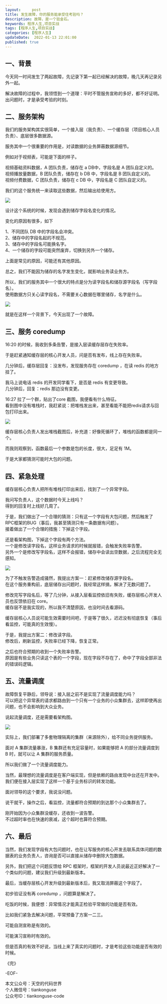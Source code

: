 ```yaml
---   
layout:     post  
title: 发生故障，你的服务能承受住考验吗？    
description: 故障，是一个验金石。       
keywords: 程序人生,项目实战  
tags: [程序人生,项目实战]    
categories: [程序人生]  
updateDate:  2022-01-13 22:01:00  
published: true  
---  
```



## 一、背景  


今天同一时间发生了两起故障，先记录下第一起已经解决的故障，晚几天再记录另外一起。  


解决故障的过程中，我领悟到一个道理：平时不管服务宣称的多好，都不好证明。出问题时，才是承受考验的时刻。  



## 二、服务架构  


我们的服务架构其实很简单，一个接入层（我负责）、一个缓存层（项目核心人员负责）、底层很多数据源。  


服务其中一个很重要的作用是，对读数据的业务屏蔽数据源细节。  


例如对于视频表，可能是下面的样子。  


视频基础资料数据，A 团队负责，储存在 a DB中，字段名是 A 团队自定义的。  
视频播放量数据，B 团队负责，储存在 b DB 中，字段名是 B 团队自定义的。  
视频付费数据，C 团队负责，储存在 c DB 中，字段名是 C 团队自定义的。  


我们的这个服务统一来读取这些数据，然后输出给使用方。  



![](https://res2022.tiankonguse.com/images/2022/01/13/001.png)  



设计这个系统的时候，发现会遇到储存字段名变化的情况。    


变化的原因有很多，如下    


1、不同团队 DB 中的字段名会冲突。  
2、储存中的字段名起的不规范。  
3、储存中的字段名可能换名字。  
4、一个储存的字段可能突然废弃，切换到另外一个储存。  


上面是常见的原因，可能还有其他原因。  


总之，我们不能因为储存的名字发生变化，就影响业务读业务方。  


所以，我们的服务其中一个很大的特点是分为读字段名和储存源字段名（写字段名）。  
使用数据方只关心读字段名，不需要关心数据在哪里储存，名字是什么。  


![](https://res2022.tiankonguse.com/images/2022/01/13/002.png)  


就是在这样一个背景下，今天出现了一个故障。  


## 三、服务 coredump   


16:20 的时候，我收到多条告警，是接入层读缓存层存在失败率。  


于是赶紧通知缓存层的核心开发人员，问是否有发布，线上存在失败率。  



几分钟后，缓存层回复：没发布，发现服务存在 coredump ，在读 redis 的地方挂了。  


我马上说电话 redis 的开发同学看下，是否是 redis 有变更导致。  
几分钟后，回复：redis 那边没有变更。  


16:27 拉了一个群，贴出了core 截图，我便看有什么特征。  
看到图中没有堆栈时，我赶紧说：把堆栈发出来，甚至看能不能把redis请求与回包打印出来。  



![](https://res2022.tiankonguse.com/images/2022/01/13/003.png)  


缓存层核心负责人发出堆栈截图后，补充道：好像死循环了，堆栈的函数都是同一个。  


而我则观察到，函数最后一个参数是包的长度，很大，足足有 1M。  


于是大家都猜测可能时大包的问题。  


## 四、紧急处理


缓存层核心负责人把所有堆栈打印出来后，找到了一个异常字段。  


我问写负责人，这个数据时今天上线吗？  
得到的回复时上线好几周了。  


于是，我们做出了一个合理的猜测：只有这一个字段有大包问题，然后触发了RPC框架的BUG（事后，我甚至猜测只有一条数据有问题）。  
接着做出了一个合理的措施：下掉这个字段。  


还是看架构图，下掉这个字段有两个方法。  
一个是修改读字段名，这样业务请求的时候就报错，会触发失败率告警。  
另外一个是修改写字段名，这样不会报错，储存中会读出空数据，之后流程完全无感知。  


![](https://res2022.tiankonguse.com/images/2022/01/13/004.png)  



为了不触发告警造成骚然，我提出方案一：赶紧修改储存源字段名。  
在这个服务重构前，底层储存出问题时，我经常这样搞，解决了无数问题了。  



修改完写字段名后，等了几分钟，从接入层看监控依旧有失败，缓存层核心开发人员也反馈依旧在 core。  
缓存层不是我实现的，所以我不清楚原因，也没时间去看源码。  


缓存层核心人员说可能生效需要时间吧，于是等了很久，迟迟没有彻底恢复（事后看监控，可能真的生效慢）。  


于是，我提出方案二：修改读字段。  
修改后，刷新监控，失败率已经下降，恢复正常。  


之后也符合预期的收到一个失败率告警。  
原因是有些业务只读这个表的一个字段，现在字段不存在了，命中了字段全部非法的错误码逻辑。  



## 五、流量调度


故障恢复平静后，领导说：接入层之前不是实现了流量调度能力吗？  
可以把这个异常表的请求都路由到一个只有一个业务的小众集群去，这样即使再出问题，也不会影响到大众业务。  


说起流量调度，还是需要看架构图。  



![](https://res2022.tiankonguse.com/images/2022/01/13/005.png)  


实际上，我们部署了多套物理隔离的集群（来源除外），给不同业务提供服务。  


面对 A 集群流量暴涨，B 集群还有充足容量时，如果能够把 A 的部分流量调度到 B 时，就可以让 A 集群的服务质量。  


所以我们做了一个流量调度能力。  


当然，最理想的流量调度是在客户端实现，但是依赖的路由发现中台还在开发中。  
我们便在接入层实现了这样一个基于业务标识的转发功能。  



面对领导的这个要求，我说没问题。  


说干就干，操作之后，看监控，流量都符合预期的到达那个小众集群去了。  


刚开始因为小众集群没缓存，还收到一波告警。  
不过超时率也在快速的衰减，这个超时也算符合预期。  



## 六、最后  


当然，我们发现字段有大包问题时，也在让写服务的核心开发去联系具体问题的数据表的业务负责人，咨询是否可以直接从储存中删除大包数据。  


另外，我们把这个问题反馈给 RPC 框架时，框架的开发人员说最近正好解决了一个类似的问题，建议我们升级到最新版本。  


最后，当缓存层核心开发升级到最新版本后，我又取消屏蔽这个字段了。  


初步验证没有再 coredump ，问题算是解决了。  



吃饭的时候，我便想：异常情况才能真正检验平常做的功能是否有效。  


比如我们紧急去解决问题，平常预备了方案一二三。  


可能自测宣称是有效的。  


可能演习宣称时有效的。  


但是否真的有效不好说，当线上来了真实的问题时，才是考验这些功能是否有效的时候。  




《完》  


-EOF-  



本文公众号：天空的代码世界  
个人微信号：tiankonguse  
公众号ID：tiankonguse-code  
  

